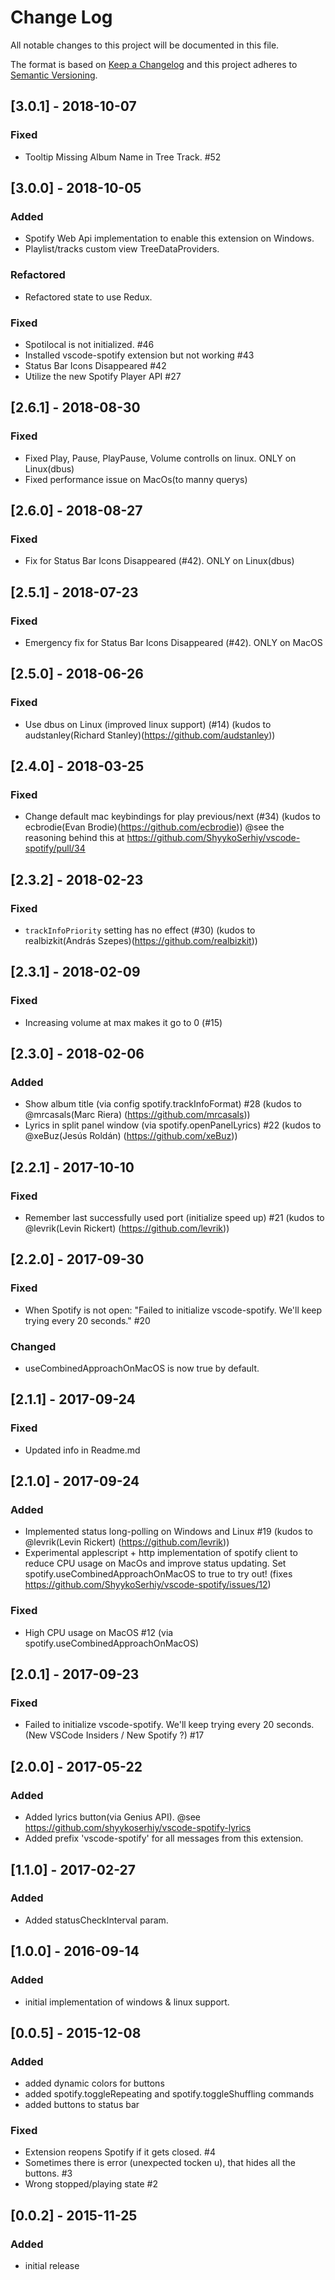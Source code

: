 # Change Log
All notable changes to this project will be documented in this file.

The format is based on [Keep a Changelog](http://keepachangelog.com/) 
and this project adheres to [Semantic Versioning](http://semver.org/).

## [3.0.1] - 2018-10-07
### Fixed
- Tooltip Missing Album Name in Tree Track. #52

## [3.0.0] - 2018-10-05
### Added
- Spotify Web Api implementation to enable this extension on Windows.
- Playlist/tracks custom view TreeDataProviders.
### Refactored
- Refactored state to use Redux.
### Fixed
- Spotilocal is not initialized. #46
- Installed vscode-spotify extension but not working #43
- Status Bar Icons Disappeared #42
- Utilize the new Spotify Player API #27

## [2.6.1] - 2018-08-30
### Fixed
- Fixed Play, Pause, PlayPause, Volume controlls on linux. ONLY on Linux(dbus)
- Fixed performance issue on MacOs(to manny querys)

## [2.6.0] - 2018-08-27
### Fixed
- Fix for Status Bar Icons Disappeared (#42). ONLY on Linux(dbus)

## [2.5.1] - 2018-07-23
### Fixed
- Emergency fix for Status Bar Icons Disappeared (#42). ONLY on MacOS

## [2.5.0] - 2018-06-26
### Fixed
- Use dbus on Linux (improved linux support) (#14) (kudos to audstanley(Richard Stanley)(https://github.com/audstanley))

## [2.4.0] - 2018-03-25
### Fixed
- Change default mac keybindings for play previous/next (#34) (kudos to ecbrodie(Evan Brodie)(https://github.com/ecbrodie)) @see the reasoning behind this at https://github.com/ShyykoSerhiy/vscode-spotify/pull/34

## [2.3.2] - 2018-02-23
### Fixed
- `trackInfoPriority` setting has no effect (#30) (kudos to realbizkit(András Szepes)(https://github.com/realbizkit))

## [2.3.1] - 2018-02-09
### Fixed
- Increasing volume at max makes it go to 0 (#15)

## [2.3.0] - 2018-02-06
### Added
- Show album title (via config spotify.trackInfoFormat) #28 (kudos to @mrcasals(Marc Riera) (https://github.com/mrcasals))
- Lyrics in split panel window (via spotify.openPanelLyrics) #22 (kudos to @xeBuz(Jesús Roldán) (https://github.com/xeBuz))

## [2.2.1] - 2017-10-10
### Fixed
- Remember last successfully used port (initialize speed up) #21 (kudos to @levrik(Levin Rickert) (https://github.com/levrik))

## [2.2.0] - 2017-09-30
### Fixed
- When Spotify is not open: "Failed to initialize vscode-spotify. We'll keep trying every 20 seconds." #20
### Changed
- useCombinedApproachOnMacOS is now true by default.

## [2.1.1] - 2017-09-24
### Fixed
- Updated info in Readme.md

## [2.1.0] - 2017-09-24
### Added 
- Implemented status long-polling on Windows and Linux #19 (kudos to @levrik(Levin Rickert) (https://github.com/levrik))
- Experimental applescript + http implementation of spotify client to reduce CPU usage on MacOs and improve status updating. Set spotify.useCombinedApproachOnMacOS to true to try out! (fixes https://github.com/ShyykoSerhiy/vscode-spotify/issues/12)
### Fixed
- High CPU usage on MacOS #12 (via spotify.useCombinedApproachOnMacOS)

## [2.0.1] - 2017-09-23
### Fixed
- Failed to initialize vscode-spotify. We'll keep trying every 20 seconds. (New VSCode Insiders / New Spotify ?) #17

## [2.0.0] - 2017-05-22
### Added
- Added lyrics button(via Genius API). @see https://github.com/shyykoserhiy/vscode-spotify-lyrics
- Added prefix 'vscode-spotify' for all messages from this extension. 

## [1.1.0] - 2017-02-27
### Added
- Added statusCheckInterval param.

## [1.0.0] - 2016-09-14
### Added
- initial implementation of windows & linux support.

## [0.0.5] - 2015-12-08
### Added
- added dynamic colors for buttons
- added spotify.toggleRepeating and spotify.toggleShuffling commands
- added buttons to status bar

### Fixed
- Extension reopens Spotify if it gets closed. #4
- Sometimes there is error (unexpected tocken u), that hides all the buttons. #3
- Wrong stopped/playing state #2

## [0.0.2] - 2015-11-25
### Added
- initial release
